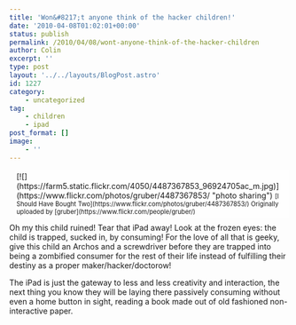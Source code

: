 ```yaml
---
title: 'Won&#8217;t anyone think of the hacker children!'
date: '2010-04-08T01:02:01+00:00'
status: publish
permalink: /2010/04/08/wont-anyone-think-of-the-hacker-children
author: Colin
excerpt: ''
type: post
layout: '../../layouts/BlogPost.astro'
id: 1227
category:
    - uncategorized
tag:
    - children
    - ipad
post_format: []
image:
    - ''
---
```

<div style="float: right; margin-left: 10px; margin-bottom: 10px;background:rgba(255,255,255,0.5);overflow:hidden;padding:3px;">[![](https://farm5.static.flickr.com/4050/4487367853_96924705ac_m.jpg)](https://www.flickr.com/photos/gruber/4487367853/ "photo sharing")  
<span style="font-size: 0.8em; margin-top: 0px;">[I Should Have Bought Two](https://www.flickr.com/photos/gruber/4487367853/)  
Originally uploaded by [gruber](https://www.flickr.com/people/gruber/)  
</span></div>Oh my this child ruined! Tear that iPad away! Look at the frozen eyes: the child is trapped, sucked in, by consuming! For the love of all that is geeky, give this child an Archos and a screwdriver before they are trapped into being a zombified consumer for the rest of their life instead of fulfilling their destiny as a proper maker/hacker/doctorow!

The iPad is just the gateway to less and less creativity and interaction, the next thing you know they will be laying there passively consuming without even a home button in sight, reading a book made out of old fashioned non-interactive paper.